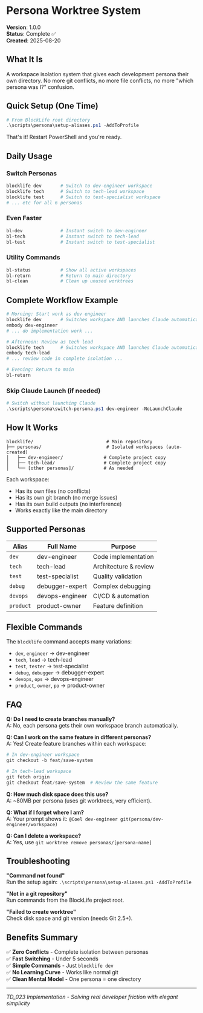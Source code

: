 # Persona Worktree System

**Version**: 1.0.0  
**Status**: Complete ✅  
**Created**: 2025-08-20

## What It Is

A workspace isolation system that gives each development persona their own directory. No more git conflicts, no more file conflicts, no more "which persona was I?" confusion.

## Quick Setup (One Time)

```powershell
# From BlockLife root directory
.\scripts\persona\setup-aliases.ps1 -AddToProfile
```

That's it! Restart PowerShell and you're ready.

## Daily Usage

### Switch Personas
```powershell
blocklife dev       # Switch to dev-engineer workspace
blocklife tech      # Switch to tech-lead workspace  
blocklife test      # Switch to test-specialist workspace
# ... etc for all 6 personas
```

### Even Faster
```powershell
bl-dev              # Instant switch to dev-engineer
bl-tech             # Instant switch to tech-lead
bl-test             # Instant switch to test-specialist
```

### Utility Commands
```powershell
bl-status           # Show all active workspaces
bl-return           # Return to main directory
bl-clean            # Clean up unused worktrees
```

## Complete Workflow Example

```powershell
# Morning: Start work as dev engineer
blocklife dev       # Switches workspace AND launches Claude automatically
embody dev-engineer
# ... do implementation work ...

# Afternoon: Review as tech lead
blocklife tech      # Switches workspace AND launches Claude automatically
embody tech-lead
# ... review code in complete isolation ...

# Evening: Return to main
bl-return
```

### Skip Claude Launch (if needed)
```powershell
# Switch without launching Claude
.\scripts\persona\switch-persona.ps1 dev-engineer -NoLaunchClaude
```

## How It Works

```
blocklife/                           # Main repository
├── personas/                        # Isolated workspaces (auto-created)
│   ├── dev-engineer/               # Complete project copy
│   ├── tech-lead/                  # Complete project copy
│   └── [other personas]/           # As needed
```

Each workspace:
- Has its own files (no conflicts)
- Has its own git branch (no merge issues)
- Has its own build outputs (no interference)
- Works exactly like the main directory

## Supported Personas

| Alias | Full Name | Purpose |
|-------|-----------|---------|
| `dev` | dev-engineer | Code implementation |
| `tech` | tech-lead | Architecture & review |
| `test` | test-specialist | Quality validation |
| `debug` | debugger-expert | Complex debugging |
| `devops` | devops-engineer | CI/CD & automation |
| `product` | product-owner | Feature definition |

## Flexible Commands

The `blocklife` command accepts many variations:
- `dev`, `engineer` → dev-engineer
- `tech`, `lead` → tech-lead
- `test`, `tester` → test-specialist
- `debug`, `debugger` → debugger-expert
- `devops`, `ops` → devops-engineer
- `product`, `owner`, `po` → product-owner

## FAQ

**Q: Do I need to create branches manually?**  
A: No, each persona gets their own workspace branch automatically.

**Q: Can I work on the same feature in different personas?**  
A: Yes! Create feature branches within each workspace:
```powershell
# In dev-engineer workspace
git checkout -b feat/save-system

# In tech-lead workspace  
git fetch origin
git checkout feat/save-system  # Review the same feature
```

**Q: How much disk space does this use?**  
A: ~80MB per persona (uses git worktrees, very efficient).

**Q: What if I forget where I am?**  
A: Your prompt shows it: `@Coel dev-engineer git(persona/dev-engineer/workspace)`

**Q: Can I delete a workspace?**  
A: Yes, use `git worktree remove personas/[persona-name]`

## Troubleshooting

**"Command not found"**  
Run the setup again: `.\scripts\persona\setup-aliases.ps1 -AddToProfile`

**"Not in a git repository"**  
Run commands from the BlockLife project root.

**"Failed to create worktree"**  
Check disk space and git version (needs Git 2.5+).

## Benefits Summary

✅ **Zero Conflicts** - Complete isolation between personas  
✅ **Fast Switching** - Under 5 seconds  
✅ **Simple Commands** - Just `blocklife dev`  
✅ **No Learning Curve** - Works like normal git  
✅ **Clean Mental Model** - One persona = one directory

---

*TD_023 Implementation - Solving real developer friction with elegant simplicity*